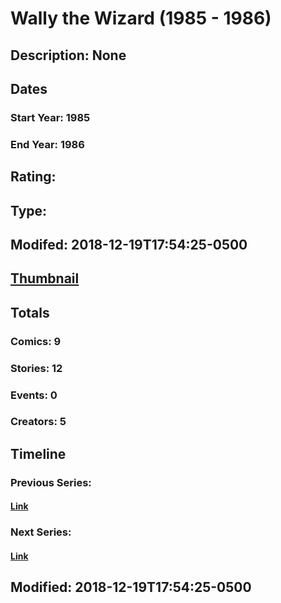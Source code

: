 # Wally the Wizard (1985 - 1986)
## Description: None
## Dates
### Start Year: 1985
### End Year: 1986
## Rating: 
## Type: 
## Modifed: 2018-12-19T17:54:25-0500
## [Thumbnail](http://i.annihil.us/u/prod/marvel/i/mg/8/e0/5c1acc0925c91.jpg)
## Totals
### Comics: 9
### Stories: 12
### Events: 0
### Creators: 5
## Timeline
### Previous Series: 
#### [Link]()
### Next Series: 
#### [Link]()
## Modified: 2018-12-19T17:54:25-0500